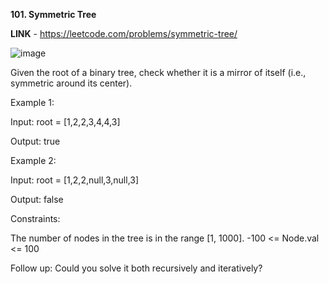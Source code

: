 **101. Symmetric Tree**

**LINK** - https://leetcode.com/problems/symmetric-tree/

![image](https://user-images.githubusercontent.com/92528845/190063516-ffefdfb8-166f-4198-bb12-aa8d69050040.png)


Given the root of a binary tree, check whether it is a mirror of itself (i.e., symmetric around its center).


Example 1:

Input: root = [1,2,2,3,4,4,3]

Output: true


Example 2:

Input: root = [1,2,2,null,3,null,3]

Output: false


Constraints:

The number of nodes in the tree is in the range [1, 1000].
-100 <= Node.val <= 100
 

Follow up: Could you solve it both recursively and iteratively?
